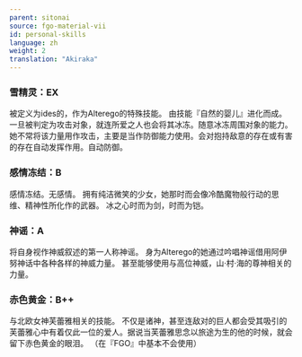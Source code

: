 ```yaml
---
parent: sitonai
source: fgo-material-vii
id: personal-skills
language: zh
weight: 2
translation: "Akiraka"
---
```


### 雪精灵：EX

被定义为ides的，作为Alterego的特殊技能。
由技能『自然的婴儿』进化而成。
一旦被判定为攻击对象，就连所爱之人也会将其冰冻。随意冰冻周围对象的能力。
她不常将该力量用作攻击，主要是当作防御能力使用。会对抱持敌意的存在或有害的存在自动发挥作用。自动防御。

### 感情冻结：B

感情冻结。无感情。
拥有纯洁微笑的少女，她那时而会像冷酷魔物般行动的思维、精神性所化作的武器。
冰之心时而为剑，时而为铠。

### 神谣：A

将自身视作神威叙述的第一人称神谣。
身为Alterego的她通过吟唱神谣借用阿伊努神话中各种各样的神威力量。
甚至能够使用与高位神威，山·村·海的尊神相关的力量。

### 赤色黄金：B++

与北欧女神芙蕾雅相关的技能。
不仅是诸神，甚至连敌对的巨人都会受其吸引的芙蕾雅心中有着仅此一位的爱人。据说当芙蕾雅思念以旅途为生的他的时候，就会留下赤色黄金的眼泪。
（在『FGO』中基本不会使用）
